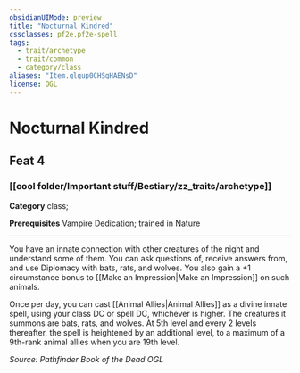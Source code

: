```yaml
---
obsidianUIMode: preview
title: "Nocturnal Kindred"
cssclasses: pf2e,pf2e-spell
tags:
  - trait/archetype
  - trait/common
  - category/class
aliases: "Item.qlgup0CHSqHAENsD"
license: OGL
---
```

# Nocturnal Kindred
## Feat 4
### [[cool folder/Important stuff/Bestiary/zz_traits/archetype]]

**Category** class; 



**Prerequisites** Vampire Dedication; trained in Nature
* * *
You have an innate connection with other creatures of the night and understand some of them. You can ask questions of, receive answers from, and use Diplomacy with bats, rats, and wolves. You also gain a +1 circumstance bonus to [[Make an Impression|Make an Impression]] on such animals.

Once per day, you can cast [[Animal Allies|Animal Allies]] as a divine innate spell, using your class DC or spell DC, whichever is higher. The creatures it summons are bats, rats, and wolves. At 5th level and every 2 levels thereafter, the spell is heightened by an additional level, to a maximum of a 9th-rank animal allies when you are 19th level.

*Source: Pathfinder Book of the Dead*
*OGL*